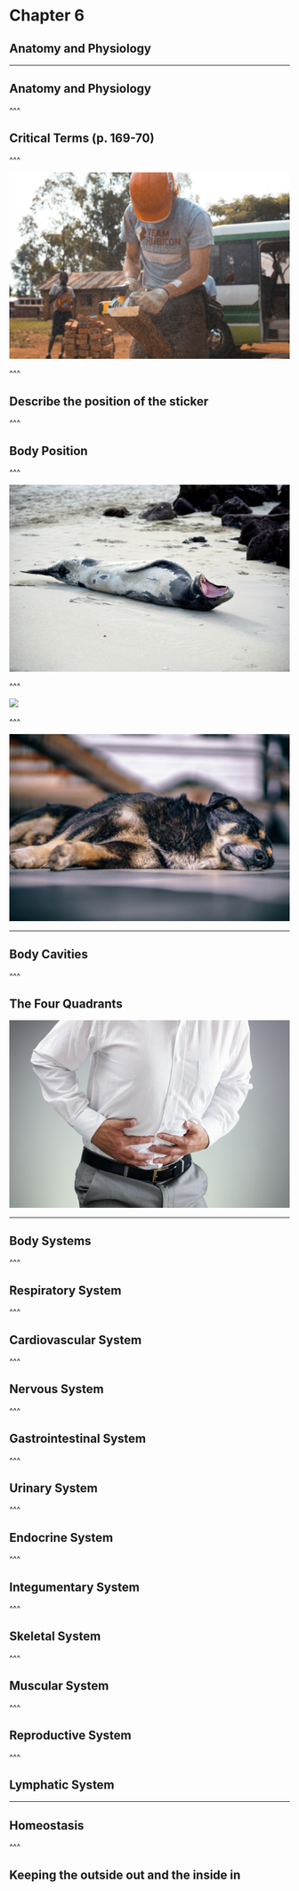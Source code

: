# Chapter 6
## Anatomy and Physiology

---

## Anatomy and Physiology

^^^

## Critical Terms (p. 169-70)

^^^

![](./static/images/markdown/alexander-radelich-318997.jpg)

^^^

## Describe the position of the sticker

^^^

## Body Position

^^^

![](./static/images/markdown/anja-191410.jpg)

^^^

![](./static/images/markdown/pim-chu-245596.jpg.jpg)

^^^

![](./static/images/markdown/igor-ovsyannykov-201194.jpg)

---

## Body Cavities

^^^

## The Four Quadrants  
![](./static/images/markdown/stomach.jpg)  


---

## Body Systems

^^^

## Respiratory System

^^^

## Cardiovascular System

^^^

## Nervous System

^^^

## Gastrointestinal System

^^^

## Urinary System

^^^

## Endocrine System

^^^

## Integumentary System

^^^

## Skeletal System

^^^

## Muscular System

^^^

## Reproductive System

^^^

## Lymphatic System

---

## Homeostasis

^^^

## Keeping the outside out and the inside in